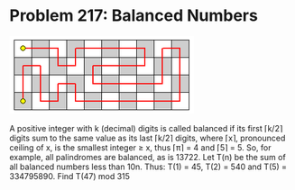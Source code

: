 # Problem 217: Balanced Numbers

![problem](problem.gif)

A positive integer with k (decimal) digits is called balanced if its
first ⌈k/2⌉ digits sum to the same value as its last ⌈k/2⌉ digits, where
⌈x⌉, pronounced ceiling of x, is the smallest integer ≥ x, thus ⌈π⌉ = 4
and ⌈5⌉ = 5. So, for example, all palindromes are balanced, as is 13722.
Let T(n) be the sum of all balanced numbers less than 10n. Thus: T(1) =
45, T(2) = 540 and T(5) = 334795890. Find T(47) mod 315